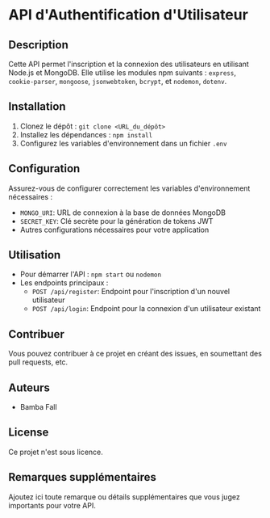 # API d'Authentification d'Utilisateur

## Description
Cette API permet l'inscription et la connexion des utilisateurs en utilisant Node.js et MongoDB. Elle utilise les modules npm suivants : `express`, `cookie-parser`, `mongoose`, `jsonwebtoken`, `bcrypt`, et `nodemon`, `dotenv`.

## Installation
1. Clonez le dépôt : `git clone <URL_du_dépôt>`
2. Installez les dépendances : `npm install`
3. Configurez les variables d'environnement dans un fichier `.env`

## Configuration
Assurez-vous de configurer correctement les variables d'environnement nécessaires :
- `MONGO_URI`: URL de connexion à la base de données MongoDB
- `SECRET_KEY`: Clé secrète pour la génération de tokens JWT
- Autres configurations nécessaires pour votre application

## Utilisation
- Pour démarrer l'API : `npm start` ou `nodemon`
- Les endpoints principaux :
  - `POST /api/register`: Endpoint pour l'inscription d'un nouvel utilisateur
  - `POST /api/login`: Endpoint pour la connexion d'un utilisateur existant

## Contribuer
Vous pouvez contribuer à ce projet en créant des issues, en soumettant des pull requests, etc.

## Auteurs
- Bamba Fall

## License
Ce projet n'est sous licence.

## Remarques supplémentaires
Ajoutez ici toute remarque ou détails supplémentaires que vous jugez importants pour votre API.
